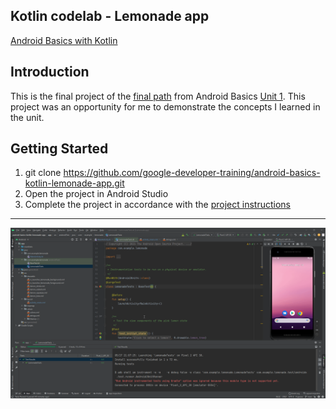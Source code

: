 ## Kotlin codelab - Lemonade app

[Android Basics with Kotlin](https://developer.android.com/courses/android-basics-kotlin/course)

Introduction
------------

This is the final project of the [final path](https://developer.android.com/courses/pathways/android-basics-kotlin-four) from Android Basics [Unit 1](https://developer.android.com/courses/android-basics-kotlin/unit-1). This project was an opportunity for me to demonstrate the concepts I learned in the unit.

Getting Started
---------------

1. git clone https://github.com/google-developer-training/android-basics-kotlin-lemonade-app.git
2. Open the project in Android Studio
3. Complete the project in accordance with the [project instructions](https://developer.android.com/codelabs/basic-android-kotlin-training-project-lemonade)
---------------
<img src="https://github.com/gcoutinho1/kotlincodelab-1/blob/main/gifs/app_unit_tests.gif">


